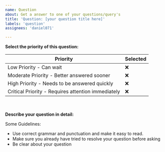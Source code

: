 ```yaml
---
name: Question
about: Get a answer to one of your questions/query's
title: 'Question: [your question title here]'
labels: 'question'
assignees: 'daniel071'

---
```

**Select the priority of this question:**

<!--- Swap out the 'x' with ':white_check_mark:' to select your priority --->

Priority | Selected
------------ | -------------
Low Priority - Can wait | :x:
Moderate Priority - Better answered sooner | :x:
High Priority - Needs to be answered quickly | :x:
Critical Priority - Requires attention immediately | :x: 

<br></br>
**Describe your question in detail:**

Some Guidelines:
* Use correct grammar and punctuation and make it easy to read.
* Make sure you already have tried to resolve your question before asking
* Be clear about your question